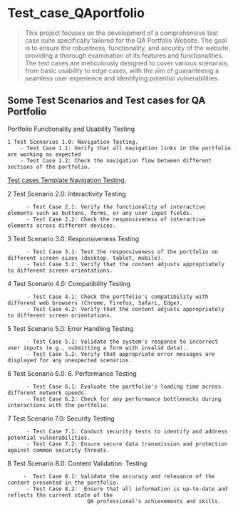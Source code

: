 # Test_case_QAportfolio
>This project focuses on the development of a comprehensive test case suite specifically tailored for the QA Portfolio Website. 
>The goal is to ensure the robustness, functionality, and security of the website, providing a thorough examination of its features and functionalities.
>The test cases are meticulously designed to cover various scenarios, from basic usability to edge cases, with the aim of guaranteeing
>a seamless user experience and identifying potential vulnerabilities.

## Some Test Scenarios and Test cases for QA Portfolio
   Portfolio Functionality and Usability Testing 
   
   
    1 Test Scenarios 1.0: Navigation Testing.  
        - Test Case 1.1: Verify that all navigation links in the portfolio are working as expected
        - Test Case 1.2: Check the navigation flow between different sections of the portfolio. 

   [Test cases Template Navigation Testing.](https://docs.google.com/spreadsheets/d/185ierT37oe-oyDenVTTbMJ58DetAym222fJu3TXzUDM/edit?usp=sharing)
      
   2 Test Scenario 2.0:  Interactivity Testing</h>
     	
          -	Test Case 2.1: Verify the functionality of interactive elements such as buttons, forms, or any user input fields.
          - Test Case 2.2: Check the responsiveness of interactive elements across different devices. 
   3 Test Scenario 3.0: Responsiveness Testing</h>
     	
          -	Test Case 3.1: Test the responsiveness of the portfolio on different screen sizes (desktop, tablet, mobile).
          - Test Case 3.2: Verify that the content adjusts appropriately to different screen orientations. 
   
   4 Test Scenario 4.0: Compatibility  Testing</h>
     	
          -	Test Case 4.1: Check the portfolio's compatibility with different web browsers (Chrome, Firefox, Safari, Edge).
          - Test Case 4.2: Verify that the content adjusts appropriately to different screen orientations. 
   
   5 Test Scenario 5.0: 	Error Handling Testing</h>
     	
          -	Test Case 5.1: Validate the system's response to incorrect user inputs (e.g., submitting a form with invalid data)..
          - Test Case 5.2: Verify that appropriate error messages are displayed for any unexpected scenarios.
  
   6 Test Scenario 6.0: 6.	Performance Testing</h>
     	
          -	Test Case 6.1: Evaluate the portfolio's loading time across different network speeds.
          - Test Case 6.2: Check for any performance bottlenecks during interactions with the portfolio. 
   
   7 Test Scenario 7.0: 	Security Testing</h>
     	
          -	Test Case 7.1: Conduct security tests to identify and address potential vulnerabilities.
          - Test Case 7.2: Ensure secure data transmission and protection against common security threats.
   8 Test Scenario 8.0: Content Validation: Testing</h>
 
         -	Test Case 8.1: Validate the accuracy and relevance of the content presented in the portfolio.
          - Test Case 8.2:	Ensure that all information is up-to-date and reflects the current state of the
                             QA professional's achievements and skills.

  

  

     
     

